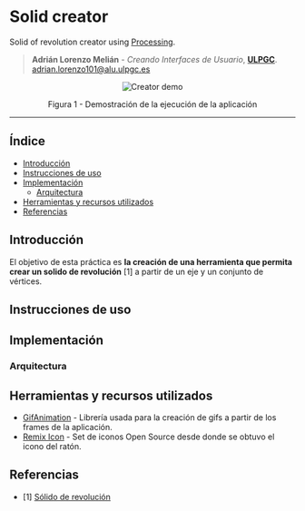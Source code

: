# Solid creator
Solid of revolution creator using [Processing](https://processing.org).

> **Adrián Lorenzo Melián** - *Creando Interfaces de Usuario*, [**ULPGC**](https://www.ulpgc.es).
> adrian.lorenzo101@alu.ulpgc.es

<div align="center">
 <img src=images/demo.gif alt="Creator demo"></img>
 <p>Figura 1 - Demostración de la ejecución de la aplicación</p>
</div>

***

## Índice
* [Introducción](#introduction)
* [Instrucciones de uso](#instructions) 
* [Implementación](#implementation)
    * [Arquitectura](#architecture)
* [Herramientas y recursos utilizados](#tools-and-resources)
* [Referencias](#references)

## Introducción <a id="introduction"></a>
El objetivo de esta práctica es **la creación de una herramienta que permita crear un solido de revolución** [1] a partir de un eje y un conjunto de vértices.

## Instrucciones de uso <a id="instructions"></a>

## Implementación <a id="implementation"></a>

### Arquitectura <a id="architecture"></a>

## Herramientas y recursos utilizados <a id="tools-and-resources"></a>
- [GifAnimation](https://github.com/extrapixel/gif-animation) - Librería usada para la creación de gifs a partir de los frames de la aplicación.
- [Remix Icon](https://remixicon.com) - Set de iconos Open Source desde donde se obtuvo el icono del ratón.

## Referencias <a id="references"></a>
- [1] [Sólido de revolución](https://es.wikipedia.org/wiki/Sólido_de_revolución)



